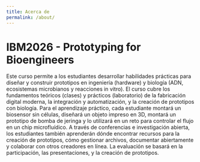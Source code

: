 ```yaml
---
title: Acerca de
permalink: /about/
---
```


# IBM2026 - Prototyping for Bioengineers

Este curso permite a los estudiantes desarrollar habilidades prácticas para diseñar y construir prototipos en ingeniería (hardware) y biología (ADN, ecosistemas microbianos y reacciones in vitro). El curso cubre los fundamentos teóricos (clases) y prácticos (laboratorio) de la fabricación digital moderna, la integración y automatización, y la creación de prototipos con biología. Para el aprendizaje práctico, cada estudiante montará un biosensor sin células, diseñará un objeto impreso en 3D, montará un prototipo de bomba de jeringa y lo utilizará en un reto para controlar el flujo en un chip microfluídico. A través de conferencias e investigación abierta, los estudiantes también aprenderán dónde encontrar recursos para la creación de prototipos, cómo gestionar archivos, documentar abiertamente y colaborar con otros creadores en línea. La evaluación se basará en la participación, las presentaciones, y la creación de prototipos.
